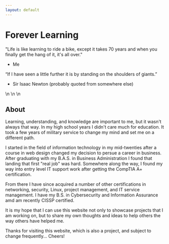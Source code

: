 ```yaml
---
layout: default
---
```

# Forever Learning

"Life is like learning to ride a bike, except it takes 70 years and when you finally get the hang of it, it's all over."

 - Me


“If I have seen a little further it is by standing on the shoulders of giants.”
 
 - Sir Isaac Newton (probably quoted from somewhere else)

\n \n \n
## About

Learning, understanding, and knowledge are important to me, but it wasn't always that way. In my high school years I didn't care much for education. It took a few years of military service to change my mind and set me on a different path.

I started in the field of information technology in my mid-twenties after a course in web design changed my decision to persue a career in business. After graduating with my B.A.S. in Business Administration I found that landing that first "real job" was hard. Somewhere along the way, I found my way into entry level IT support work after getting the CompTIA A+ certification.

From there I have since acquired a number of other certifications in networking, security, Linux, project management, and IT service management. I have my B.S. in Cybersecurity and Information Assurance amd am recently CISSP certified.

It is my hope that I can use this website not only to showcase projects that I am working on, but to share my own thoughts and ideas to help others the way others have helped me.

Thanks for visiting this website, which is also a project, and subject to change frequently... Cheers!
